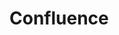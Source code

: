 # Confluence

<include sethead="2" nohead="true" from_heading="Confluence Preprocessor for Foliant" repo_url="https://github.com/foliant-docs/foliantcontrib.confluence.git" path="README.md">
</include>

